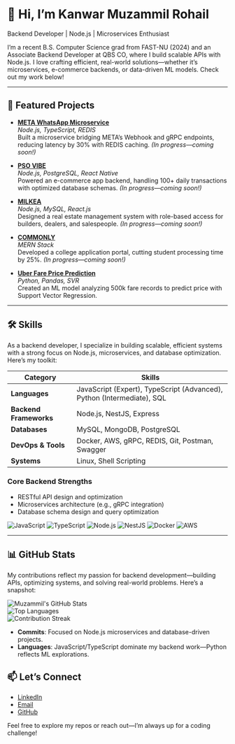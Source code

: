 # 👋 Hi, I’m Kanwar Muzammil Rohail

Backend Developer | Node.js | Microservices Enthusiast

I’m a recent B.S. Computer Science grad from FAST-NU (2024) and an Associate Backend Developer at QBS CO, where I build scalable APIs with Node.js. I love crafting efficient, real-world solutions—whether it’s microservices, e-commerce backends, or data-driven ML models. Check out my work below!

---

## 🚀 Featured Projects

- **[META WhatsApp Microservice](https://github.com/Muzzammil-007/Whatsapp-Chat-Support-Microservice)**  
  _Node.js, TypeScript, REDIS_  
  Built a microservice bridging META’s Webhook and gRPC endpoints, reducing latency by 30% with REDIS caching. *(In progress—coming soon!)*

- **[PSO VIBE](https://github.com/aeri-q/EC-App_Backend)**  
  _Node.js, PostgreSQL, React Native_  
  Powered an e-commerce app backend, handling 100+ daily transactions with optimized database schemas. *(In progress—coming soon!)*

- **[MILKEA](https://github.com/MuhammadKomail/Milkia-Backend)**  
  _Node.js, MySQL, React.js_  
  Designed a real estate management system with role-based access for builders, dealers, and salespeople. *(In progress—coming soon!)*

- **[COMMONLY](https://github.com/muhammad-anas17/Final_Year_Project)**  
  _MERN Stack_  
  Developed a college application portal, cutting student processing time by 25%. *(In progress—coming soon!)*

- **[Uber Fare Price Prediction](https://github.com/Muzzammil-007/Uber-Fare-Price-Prediction)**  
  _Python, Pandas, SVR_  
  Created an ML model analyzing 500k fare records to predict price with Support Vector Regression.

---

## 🛠️ Skills

As a backend developer, I specialize in building scalable, efficient systems with a strong focus on Node.js, microservices, and database optimization. Here’s my toolkit:

| **Category**           | **Skills**                                                                 |
|-------------------------|---------------------------------------------------------------------------|
| **Languages**          | JavaScript (Expert), TypeScript (Advanced), Python (Intermediate), SQL    |
| **Backend Frameworks** | Node.js, NestJS, Express                                                  |
| **Databases**          | MySQL, MongoDB, PostgreSQL                                                |
| **DevOps & Tools**     | Docker, AWS, gRPC, REDIS, Git, Postman, Swagger                           |
| **Systems**            | Linux, Shell Scripting                                                    |

### Core Backend Strengths
- RESTful API design and optimization  
- Microservices architecture (e.g., gRPC integration)  
- Database schema design and query optimization  

![JavaScript](https://img.shields.io/badge/-JavaScript-F7DF1E?style=flat&logo=javascript&logoColor=black) 
![TypeScript](https://img.shields.io/badge/-TypeScript-3178C6?style=flat&logo=typescript&logoColor=white) 
![Node.js](https://img.shields.io/badge/-Node.js-339933?style=flat&logo=nodedotjs&logoColor=white) 
![NestJS](https://img.shields.io/badge/-NestJS-E0234E?style=flat&logo=nestjs&logoColor=white) 
![Docker](https://img.shields.io/badge/-Docker-2496ED?style=flat&logo=docker&logoColor=white) 
![AWS](https://img.shields.io/badge/-AWS-232F3E?style=flat&logo=amazonaws&logoColor=white)

---

## 📊 GitHub Stats

My contributions reflect my passion for backend development—building APIs, optimizing systems, and solving real-world problems. Here’s a snapshot:

![Muzammil's GitHub Stats](https://github-readme-stats.vercel.app/api?username=Muzzammil-007&show_icons=true&theme=dracula&count_private=true&include_all_commits=true&hide_border=true&hide=issues,stars&custom_title=Backend%20Contributions)  
![Top Languages](https://github-readme-stats.vercel.app/api/top-langs/?username=Muzzammil-007&layout=compact&theme=dracula&hide=jupyter%20notebook,python&langs_count=6&hide_border=true)  
![Contribution Streak](https://github-readme-streak-stats.herokuapp.com/?user=Muzzammil-007&theme=dracula&hide_border=true)

- **Commits**: Focused on Node.js microservices and database-driven projects.
- **Languages**: JavaScript/TypeScript dominate my backend work—Python reflects ML explorations.

## 📫 Let’s Connect

- [LinkedIn](https://www.linkedin.com/in/muzammil-rohail-169818200/)  
- [Email](mailto:muzzammil606@gmail.com)  
- [GitHub](https://github.com/Muzzammil-007)  

Feel free to explore my repos or reach out—I’m always up for a coding challenge!
